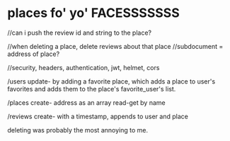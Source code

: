 # places fo' yo' FACESSSSSSS

//can i push the review id and string to the place?

//when deleting a place, delete reviews about that place
//subdocument = address of place?

//security, headers, authentication, jwt, helmet, cors






/users
update- by adding a favorite place, which adds a place to user's favorites and adds them to the place's favorite_user's list.

/places
create- address as an array
read-get by name

/reviews
create- with a timestamp, appends to user and place

deleting was probably the most annoying to me. 
